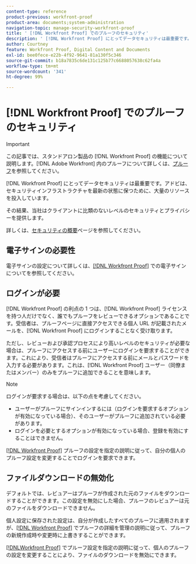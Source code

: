 ```yaml
---
content-type: reference
product-previous: workfront-proof
product-area: documents;system-administration
navigation-topic: manage-security-workfront-proof
title: ' [!DNL Workfront Proof] でのプルーフのセキュリティ'
description: ' [!DNL Workfront Proof] にとってデータセキュリティは最重要です。アドビは、セキュリティインフラストラクチャを最新の状態に保つために、大量のリソースを投入しています。'
author: Courtney
feature: Workfront Proof, Digital Content and Documents
exl-id: bee0fece-e22b-4f92-9641-81a130f5c346
source-git-commit: b18a7835c6de131c125b77c6688057638c62fa4a
workflow-type: tm+mt
source-wordcount: '341'
ht-degree: 99%

---
```


# [!DNL Workfront Proof] でのプルーフのセキュリティ

>[!IMPORTANT]
>
>この記事では、スタンドアロン製品の [!DNL Workfront Proof] の機能について説明します。[!DNL Adobe Workfront] 内のプルーフについて詳しくは、[プルーフ](../../../review-and-approve-work/proofing/proofing.md)を参照してください。

[!DNL Workfront Proof] にとってデータセキュリティは最重要です。アドビは、セキュリティインフラストラクチャを最新の状態に保つために、大量のリソースを投入しています。

その結果、当社はクライアントに比類のないレベルのセキュリティとプライバシーを提供します。

詳しくは、[セキュリティの概要](https://www.adobe.com/legal/terms/enterprise-licensing/workfront-legacy-terms.html)ページを参照してください。

## 電子サインの必要性

電子サインの設定について詳しくは、[&#x200B; [!DNL Workfront Proof]](../../../workfront-proof/wp-acct-admin/managing-security/electronic-sigs-in-wp.md) での電子サインについてを参照してください。

## ログインが必要

[!DNL Workfront Proof] の利点の 1 つは、[!DNL Workfront Proof] ライセンスを持つ人だけでなく、誰でもプルーフをレビューできるオプションであることです。受信者は、プルーフページに直接アクセスできる個人 URL が記載されたメールを、[!DNL Workfront Proof] にログインすることなく受け取ります。

ただし、レビューおよび承認プロセスにより高いレベルのセキュリティが必要な場合は、プルーフにアクセスする前にユーザーにログインを要求することができます。これにより、受信者はプルーフにアクセスする前にメールとパスワードを入力する必要があります。これは、[!DNL Workfront Proof] ユーザー（同僚またはメンバー）のみをプルーフに追加できることを意味します。

>[!NOTE]
>
>ログインが要求する場合は、以下の点を考慮してください。
>
>* ユーザーがプルーフにサインインするには（ログインを要求するオプションが有効になっている場合）、そのユーザーがプルーフに追加されている必要があります。
>* ログインを必要とするオプションが有効になっている場合、登録を有効にすることはできません。
>



[&#x200B; [!DNL Workfront Proof]](../../../workfront-proof/wp-work-proofsfiles/manage-your-work/configure-proof-settings.md) プルーフの設定を指定の説明に従って、自分の個人のプルーフ設定を変更することでログインを要求できます。

## ファイルダウンロードの無効化

デフォルトでは、レビュアーはプルーフが作成された元のファイルをダウンロードすることができます。この設定を無効にした場合、プルーフのレビュアーは元のファイルをダウンロードできません。

個人設定に保存された設定は、自分が作成したすべてのプルーフに適用されますが、[&#x200B; [!DNL Workfront Proof]](../../../workfront-proof/wp-work-proofsfiles/manage-your-work/manage-proof-details.md) でプルーフの詳細を管理の説明に従って、プルーフの新規作成時や変更時に上書きすることができます。

[[!DNL &#x200B; Workfront Proof]](../../../workfront-proof/wp-work-proofsfiles/manage-your-work/configure-proof-settings.md) でプルーフ設定を指定の説明に従って、個人のプルーフの設定を変更することにより、ファイルのダウンロードを無効にできます。
